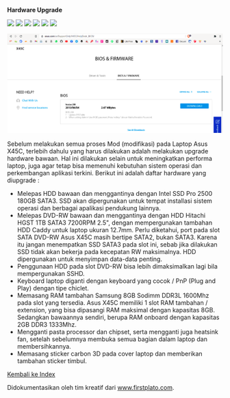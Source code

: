 **Hardware Upgrade**

![](https://img.shields.io/badge/lab-firstplato.com-orange) ![](https://img.shields.io/badge/x45c-mod-blue?logo=asus) ![](https://img.shields.io/badge/ubuntu%20LTS-mod-blue?logo=ubuntu) ![](https://img.shields.io/badge/windows%2011-mod-blue?logo=windows) ![](https://img.shields.io/badge/macOS%20Catalina-mod-blue?logo=apple) ![](https://img.shields.io/badge/old%20laptop-mod-blueviolet?logo=github)
  
![](https://raw.githubusercontent.com/FIRSTPLATO/x45c/main/docs/img/firmware.png)

Sebelum melakukan semua proses Mod (modifikasi) pada Laptop Asus X45C, terlebih dahulu yang harus dilakukan adalah melakukan upgrade hardware bawaan. Hal ini dilakukan selain untuk meningkatkan performa laptop, juga agar tetap bisa memenuhi kebutuhan sistem operasi dan perkembangan aplikasi terkini. Berikut ini adalah daftar hardware yang diupgrade :  
- Melepas HDD bawaan dan menggantinya dengan Intel SSD Pro 2500 180GB SATA3. SSD akan dipergunakan untuk tempat installasi sistem operasi dan berbagai apalikasi pendukung lainnya.  
- Melepas DVD-RW bawaan dan menggantinya dengan HDD Hitachi HGST 1TB SATA3 7200RPM 2.5", dengan mempergunakan tambahan HDD Caddy untuk laptop ukuran 12.7mm. Perlu diketahui, port pada slot SATA DVD-RW Asus X45C masih bertipe SATA2, bukan SATA3. Karena itu jangan menempatkan SSD SATA3 pada slot ini, sebab jika dilakukan SSD tidak akan bekerja pada kecepatan RW maksimalnya. HDD dipergunakan untuk menyimpan data-data penting.
- Penggunaan HDD pada slot DVD-RW bisa lebih dimaksimalkan lagi bila mempergunakan SSHD.
- Keyboard laptop diganti dengan keyboard yang cocok / PnP (Plug and Play) dengan tipe chiclet.
- Memasang RAM tambahan Samsung 8GB Sodimm DDR3L 1600Mhz pada slot yang tersedia. Asus X45C memiliki 1 slot RAM tambahan / extension, yang bisa dipasangi RAM maksimal dengan kapasitas 8GB. Sedangkan bawaannya sendiri, berupa RAM onboard dengan kapasitas 2GB DDR3 1333Mhz.
- Mengganti pasta processor dan chipset, serta mengganti juga heatsink fan, setelah sebelumnya membuka semua bagian dalam laptop dan membersihkannya.
- Memasang sticker carbon 3D pada cover laptop dan memberikan tambahan sticker timbul.

[Kembali ke Index](https://github.com/FIRSTPLATO/x45c/blob/main/docs/index.md)

Didokumentasikan oleh tim kreatif dari www.firstplato.com.
